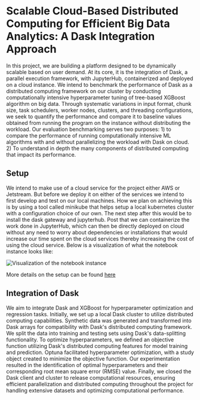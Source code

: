 # Scalable Cloud-Based Distributed Computing for Efficient Big Data Analytics: A Dask Integration Approach

In this project, we are building a platform designed to be dynamically scalable based on user demand. At its core, it is the integration of Dask, a parallel execution framework, with JupyterHub, containerized and deployed on a cloud instance. We intend to benchmark the performance of Dask as a distributed computing framework on our cluster by conducting computationally intensive hyperparameter tuning of tree-based XGBoost algorithm on big data. Through systematic variations in input format, chunk size, task schedulers, worker nodes, clusters, and threading configurations, we seek to quantify the performance and compare it to baseline values obtained from running the program on the instance without distributing the workload. Our evaluation benchmarking serves two purposes: 1) to compare the performance of running computationally intensive ML algorithms with and without parallelizing the workload with Dask on cloud. 2) To understand in depth the many components of distributed computing that impact its performance.

## **Setup**

We intend to make use of a cloud service for the project either AWS or Jetstream. But before we deploy it on either of the services we intend to first develop and test on our local machines. How we plan on achieving this is by using a tool called minikube that helps setup a local kubernetes cluster with a configuration choice of our own. The next step after this would be to install the dask gateway and jupyterhub. Post that we can containerize the work done in JupyterHub, which can then be directly deployed on cloud without any need to worry about dependencies or installations that would increase our time spent on the cloud services thereby increasing the cost of using the cloud service. Below is a visualization of what the notebook instance looks like:

![Visualization of the notebook instance](https://github.com/Subhadra-Mishra-iub/ECC_Project_2024/assets/53865153/2e1f1da0-1859-4523-be18-5b4736947848)

More details on the setup can be found [here](https://docs.google.com/document/d/1ahqIBX79Bf210f6q3yIH15cdMsiceaekGw57_SRHdCc/edit?usp=sharing)
## **Integration of Dask**

We aim to integrate Dask and XGBoost for hyperparameter optimization and regression tasks. Initially, we set up a local Dask cluster to utilize distributed computing capabilities. Synthetic data was generated and transformed into Dask arrays for compatibility with Dask's distributed computing framework. We split the data into training and testing sets using Dask's data-splitting functionality. To optimize hyperparameters, we defined an objective function utilizing Dask's distributed computing features for model training and prediction. Optuna facilitated hyperparameter optimization, with a study object created to minimize the objective function. Our experimentation resulted in the identification of optimal hyperparameters and their corresponding root mean square error (RMSE) value. Finally, we closed the Dask client and cluster to release computational resources, ensuring efficient parallelization and distributed computing throughout the project for handling extensive datasets and optimizing computational performance.

